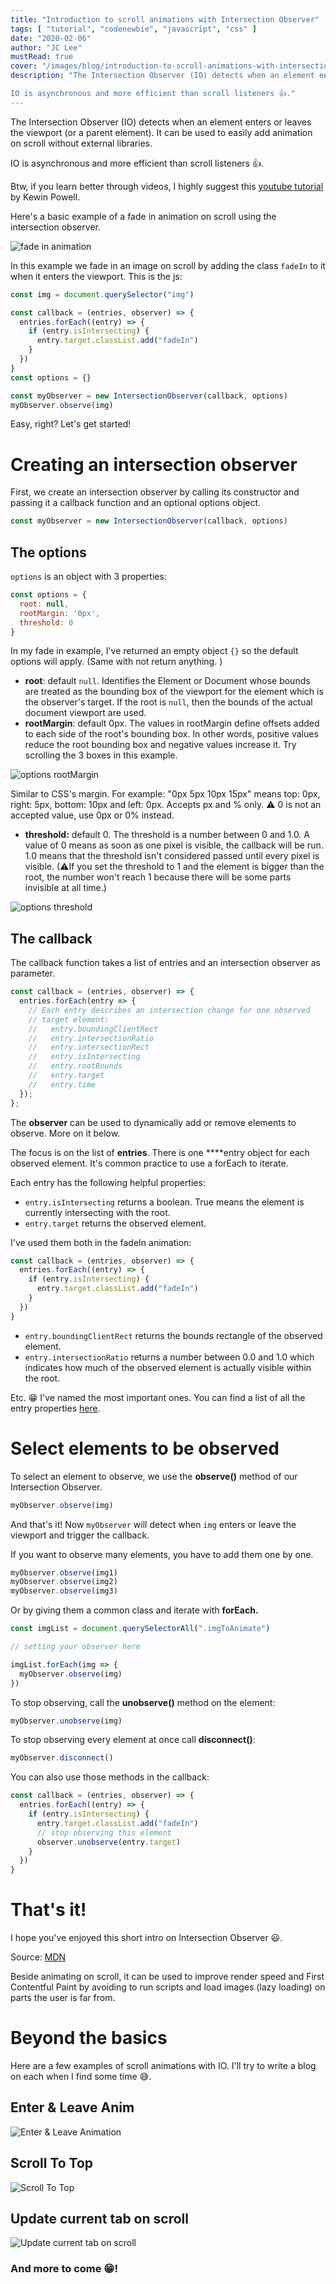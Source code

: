 ```yaml
---
title: "Introduction to scroll animations with Intersection Observer"
tags: [ "tutorial", "codenewbie", "javascript", "css" ]
date: "2020-02-06"
author: "JC Lee"
mustRead: true
cover: "/images/blog/introduction-to-scroll-animations-with-intersection-observer/cover-1.png"
description: "The Intersection Observer (IO) detects when an element enters or leaves the viewport (or a parent element). It can be used to easily add animation on scroll without external libraries.

IO is asynchronous and more efficient than scroll listeners 👍."
---
```


The Intersection Observer (IO) detects when an element enters or leaves the viewport (or a parent element). It can be used to easily add animation on scroll without external libraries.

IO is asynchronous and more efficient than scroll listeners 👍.

Btw, if you learn better through videos, I highly suggest this [youtube tutorial](https://www.youtube.com/watch?v=T8EYosX4NOo) by Kewin Powell.

Here's a basic example of a fade in animation on scroll using the intersection observer.

![ fade in animation ](https://codepen.io/ljc-dev/pen/XWNXBJg?editors=0010)

In this example we fade in an image on scroll by adding the class `fadeIn`  to it when it enters the viewport. This is the js:

```jsx
const img = document.querySelector("img")

const callback = (entries, observer) => {
  entries.forEach((entry) => {
    if (entry.isIntersecting) {
      entry.target.classList.add("fadeIn")
    }
  })
}
const options = {}

const myObserver = new IntersectionObserver(callback, options)
myObserver.observe(img)
```

Easy, right? Let's get started!

# Creating an intersection observer

First, we create an intersection observer by calling its constructor and passing it a callback function and an optional options object.

```jsx
const myObserver = new IntersectionObserver(callback, options)
```

## The options

`options` is an object with 3 properties:

```jsx
const options = {
  root: null,
  rootMargin: '0px',
  threshold: 0
}
```

In my fade in example, I've returned an empty object `{}` so the default options will apply. (Same with not return anything. )

- **root**: default `null`.  Identifies the Element or Document whose bounds are treated as the bounding box of the viewport for the element which is the observer's target. If the root is `null`, then the bounds of the actual document viewport are used.
- **rootMargin**: default 0px. The values in rootMargin define offsets added to each side of the root's bounding box.  In other words, positive values reduce the root bounding box and negative values increase it. Try scrolling the 3 boxes in this example.

![ options rootMargin](https://codepen.io/ljc-dev/pen/vYyLVdR?editors=0010)

Similar to CSS's margin. For example: "0px 5px 10px 15px" means top: 0px, right: 5px, bottom: 10px and left: 0px.  Accepts px and % only. ⚠ 0 is not an accepted value, use 0px or 0% instead.

- **threshold:**  default 0. The threshold is a number between 0 and 1.0. 
A value of  0 means as soon as one pixel is visible, the callback will be run.  1.0  means that the threshold isn't considered passed until every pixel is visible. (⚠If you set the threshold to 1 and the element is bigger than the root, the number won't reach 1 because there will be some parts invisible at all time.)

![options threshold](https://codepen.io/ljc-dev/pen/bGBEOMa)

## The callback

The callback function takes a list of entries and an intersection observer as parameter.

```jsx
const callback = (entries, observer) => {
  entries.forEach(entry => {
    // Each entry describes an intersection change for one observed
    // target element:
    //   entry.boundingClientRect
    //   entry.intersectionRatio
    //   entry.intersectionRect
    //   entry.isIntersecting
    //   entry.rootBounds
    //   entry.target
    //   entry.time
  });
};
```

The **observer** can be used to dynamically add or remove elements to observe. More on it below.

The focus is on the list of **entries**. There is one ****entry object for each observed element. It's common practice to use a forEach to iterate.

Each entry has the following helpful properties:

- `entry.isIntersecting` returns a boolean. True means the element is currently intersecting with the root.
- `entry.target` returns the observed element.

I've used them both in the fadeIn animation:

```jsx
const callback = (entries, observer) => {
  entries.forEach((entry) => {
    if (entry.isIntersecting) {
      entry.target.classList.add("fadeIn")
    }
  })
}
```

- `entry.boundingClientRect` returns the bounds rectangle of the observed element.
- `entry.intersectionRatio` returns a number between 0.0 and 1.0 which indicates how much of the observed element is actually visible within the root.

Etc. 😁 I've named the most important ones. You can find a list of all the entry properties [here](https://developer.mozilla.org/en-US/docs/Web/API/IntersectionObserverEntry).

# Select elements to be observed

To select an element to observe, we use the **observe()** method of our Intersection Observer.

```jsx
myObserver.observe(img)
```

And that's it! Now `myObserver` will detect when `img` enters or leave the viewport and trigger the callback.

If you want to observe many elements, you have to add them one by one.

```jsx
myObserver.observe(img1)
myObserver.observe(img2)
myObserver.observe(img3)
```

Or by giving them a common class and iterate with **forEach.**

```jsx
const imgList = document.querySelectorAll(".imgToAnimate")

// setting your observer here

imgList.forEach(img => {
  myObserver.observe(img)
})
```

To stop observing, call the **unobserve()** method on the element:

```jsx
myObserver.unobserve(img)
```

To stop observing every element at once call **disconnect()**:

```jsx
myObserver.disconnect()
```

You can also use those methods in the callback:

```jsx
const callback = (entries, observer) => {
  entries.forEach((entry) => {
    if (entry.isIntersecting) {
      entry.target.classList.add("fadeIn")
      // stop observing this element
      observer.unobserve(entry.target)
    }
  })
}
```

# That's it!

I hope you've enjoyed this short intro on Intersection Observer 😃. 

Source: [MDN](https://developer.mozilla.org/en-US/docs/Web/API/Intersection_Observer_API)

Beside animating on scroll, it can be used to improve render speed and First Contentful Paint by avoiding to run scripts and load images (lazy loading) on parts the user is far from. 

# Beyond the basics

Here are a few examples of scroll animations with IO. I'll try to write a blog on each when I find some time 😅.

## Enter & Leave Anim

![Enter & Leave Animation](https://codepen.io/ljc-dev/pen/mdOVNqr?editors=0010)

## Scroll To Top

![Scroll To Top](https://codepen.io/ljc-dev/pen/abBdxPb)

## Update current tab on scroll

![Update current tab on scroll](https://codepen.io/ljc-dev/pen/MWbKdEW)

### And more to come 😁!